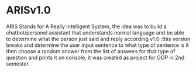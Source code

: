 # ARISv1.0
ARIS Stands for A Really Intelligent System, the idea was to build a chatbot/personel assistant that understands normal language and be able to determine what the person just said and reply according
v1.0 :this version breaks and determine the user input sentence to what type of sentence is it then choose a random answer from the list of answers for that type of question and prints it on console, it was created as project for OOP in 2nd semester. 
